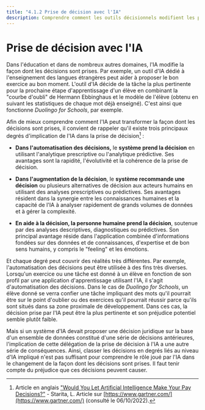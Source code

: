 ```yaml
---
title: "4.1.2 Prise de décision avec l'IA"
description: Comprendre comment les outils décisionnels modifient les pratiques, peuvent les améliorer mais doivent être remis en question.
---
```


# Prise de décision avec l'IA

Dans l'éducation et dans de nombreux autres domaines, l'IA modifie la façon dont les décisions sont prises. Par exemple, un outil d'IA dédié à l'enseignement des langues étrangères peut aider à proposer le bon exercice au bon moment.
L'outil d'IA décide de la tâche la plus pertinente pour la prochaine étape d'apprentissage d'un élève en combinant la "courbe d'oubli" de Hermann Ebbinghaus et le modèle de l'élève (obtenu en suivant les statistiques de chaque mot déjà enseigné). C'est ainsi que fonctionne *Duolingo for Schools*, par exemple.

Afin de mieux comprendre comment l'IA peut transformer la façon dont les décisions sont prises, il convient de rappeler qu'il existe trois principaux degrés d'implication de l'IA dans la prise de décision[^1] :

- **Dans l'automatisation des décisions,** le **système prend la décision** en utilisant l'analytique prescriptive ou l'analytique prédictive. Ses avantages sont la rapidité, l'évolutivité et la cohérence de la prise de décision.

- **Dans l'augmentation de la décision**, le **système recommande une décision** ou plusieurs alternatives de décision aux acteurs humains en utilisant des analyses prescriptives ou prédictives. Ses avantages résident dans la synergie entre les connaissances humaines et la capacité de l'IA à analyser rapidement de grands volumes de données et à gérer la complexité.

- **En aide à la décision, la personne humaine prend la décision**, soutenue par des analyses descriptives, diagnostiques ou prédictives. Son principal avantage réside dans l'application combinée d'informations fondées sur des données et de connaissances, d'expertise et de bon sens humains, y compris le "feeling" et les émotions.

Et chaque degré peut couvrir des réalités très différentes. Par exemple, l'automatisation des décisions peut être utilisée à des fins très diverses. Lorsqu'un exercice ou une tâche est donné à un élève en fonction de son profil par une application d'apprentissage utilisant l'IA, il s'agit d'automatisation des décisions. Dans le cas de *Duolingo for Schools*, un élève donné se verra confier une tâche impliquant des mots qu'il pourrait être sur le point d'oublier ou des exercices qu'il pourrait réussir parce qu'ils sont situés dans sa zone proximale de développement. Dans ces cas, la décision prise par l'IA peut être la plus pertinente et son préjudice potentiel semble plutôt faible.

Mais si un système d'IA devait proposer une décision juridique sur la base d'un ensemble de données constitué d'une série de décisions antérieures, l'implication de cette délégation de la prise de décision à l'IA a une autre série de conséquences. Ainsi, classer les décisions en degrés liés au niveau d'IA impliqué n'est pas suffisant pour comprendre le rôle joué par l'IA dans le changement de la façon dont les décisions sont prises. Il faut tenir compte du préjudice que ces décisions peuvent causer.

[^1]: Article en anglais ["Would You Let Artificial Intelligence Make Your Pay Decisions?"](https://www.gartner.com/smarterwithgartner/would-you-let-artificial-intelligence-make-your-pay-decisions) - Starita, L. Article sur [https://www.gartner.com/](https://www.gartner.com/) (consulté le 06/10/2022).
